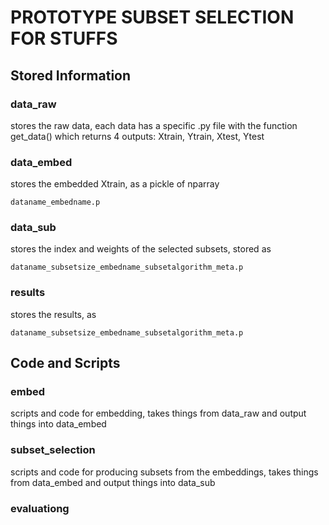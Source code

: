 # PROTOTYPE SUBSET SELECTION FOR STUFFS

## Stored Information

### data\_raw
stores the raw data, each data has a specific .py file with the function get\_data() which returns 4 outputs: Xtrain, Ytrain, Xtest, Ytest

### data\_embed
stores the embedded Xtrain, as a pickle of nparray

    dataname_embedname.p

### data\_sub
stores the index and weights of the selected subsets, stored as

    dataname_subsetsize_embedname_subsetalgorithm_meta.p

### results
stores the results, as

    dataname_subsetsize_embedname_subsetalgorithm_meta.p

## Code and Scripts

### embed
scripts and code for embedding, takes things from data\_raw and output things into data\_embed

### subset\_selection
scripts and code for producing subsets from the embeddings, takes things from data\_embed and output things into data\_sub

### evaluationg
